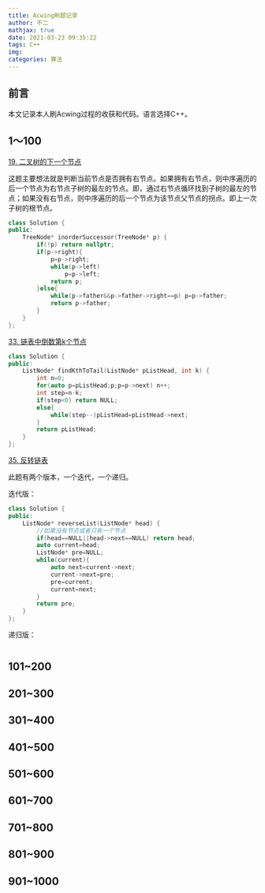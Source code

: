 ```yaml
---
title: Acwing刷题记录
author: 不二
mathjax: true
date: 2021-03-23 09:35:22
tags: C++
img:
categories: 算法
---
```


## 前言

本文记录本人刷Acwing过程的收获和代码。语言选择C++。

## 1～100

[19. 二叉树的下一个节点](https://www.acwing.com/problem/content/31/)

这题主要想法就是判断当前节点是否拥有右节点。如果拥有右节点，则中序遍历的后一个节点为右节点子树的最左的节点。即，通过右节点循环找到子树的最左的节点；如果没有右节点，则中序遍历的后一个节点为该节点父节点的拐点。即上一次子树的根节点。

```cpp
class Solution {
public:
    TreeNode* inorderSuccessor(TreeNode* p) {
        if(!p) return nullptr;
        if(p->right){
            p=p->right;
            while(p->left)
                p=p->left;
            return p;
        }else{
            while(p->father&&p->father->right==p) p=p->father;
            return p->father;
        }
    }
};
```



[33. 链表中倒数第k个节点](https://www.acwing.com/problem/content/32/)

```cpp
class Solution {
public:
    ListNode* findKthToTail(ListNode* pListHead, int k) {
        int n=0;
        for(auto p=pListHead;p;p=p->next) n++;
        int step=n-k;
        if(step<0) return NULL;
        else{
            while(step--)pListHead=pListHead->next;
        }
        return pListHead;
    }
};
```

[35. 反转链表](https://www.acwing.com/problem/content/33/)

此题有两个版本，一个迭代，一个递归。

迭代版：

```cpp
class Solution {
public:
    ListNode* reverseList(ListNode* head) {
        //如果没有节点或者只有一个节点
        if(head==NULL||head->next==NULL) return head;
        auto current=head;
        ListNode* pre=NULL;
        while(current){
            auto next=current->next;
            current->next=pre;
            pre=current;
            current=next;
        }
        return pre;
    }
};
```

递归版：

```cpp

```

## 101~200

## 201~300

## 301~400

## 401~500

## 501~600

## 601~700

## 701~800

## 801~900

## 901~1000

